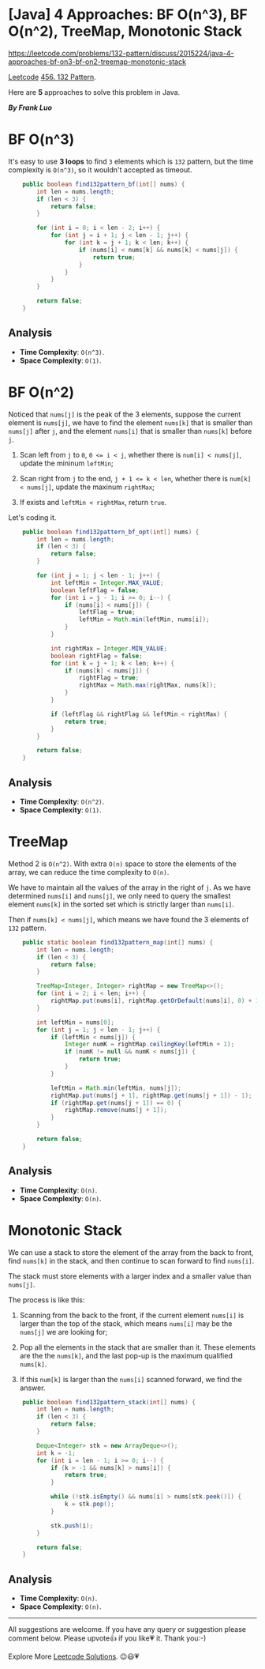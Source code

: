 # [Java] 4 Approaches: BF O(n^3), BF O(n^2), TreeMap, Monotonic Stack

https://leetcode.com/problems/132-pattern/discuss/2015224/java-4-approaches-bf-on3-bf-on2-treemap-monotonic-stack

[Leetcode](https://leetcode-cn.com/) [456. 132 Pattern](https://leetcode.com/problems/132-pattern/).

Here are **5** approaches to solve this problem in Java.

***By Frank Luo***

# BF O(n^3)

It's easy to use **3 loops** to find `3` elements which is `132` pattern, but the time complexity is `O(n^3)`, so it wouldn't accepted as timeout.

```java
    public boolean find132pattern_bf(int[] nums) {
        int len = nums.length;
        if (len < 3) {
            return false;
        }

        for (int i = 0; i < len - 2; i++) {
            for (int j = i + 1; j < len - 1; j++) {
                for (int k = j + 1; k < len; k++) {
                    if (nums[i] < nums[k] && nums[k] < nums[j]) {
                        return true;
                    }
                }
            }
        }

        return false;
    }
```

## Analysis

- **Time Complexity**: `O(n^3)`.
- **Space Complexity**: `O(1)`.


# BF O(n^2)

Noticed that `nums[j]` is the peak of the 3 elements, suppose the current element is `nums[j]`, we have to find the element `nums[k]` that is smaller than `nums[j]` after `j`, and the element `nums[i]` that is smaller than `nums[k]` before `j`. 

1. Scan left from `j` to `0`, `0 <= i < j`, whether there is `num[i] < nums[j]`, update the mininum `leftMin`;

2. Scan right from `j` to the end, `j + 1 <= k < len`, whether there is `num[k] < nums[j]`, update the maxinum `rightMax`;

3. If exists and `leftMin < rightMax`, return `true`.

Let's coding it.

```java
    public boolean find132pattern_bf_opt(int[] nums) {
        int len = nums.length;
        if (len < 3) {
            return false;
        }

        for (int j = 1; j < len - 1; j++) {
            int leftMin = Integer.MAX_VALUE;
            boolean leftFlag = false;
            for (int i = j - 1; i >= 0; i--) {
                if (nums[i] < nums[j]) {
                    leftFlag = true;
                    leftMin = Math.min(leftMin, nums[i]);
                }
            }

            int rightMax = Integer.MIN_VALUE;
            boolean rightFlag = false;
            for (int k = j + 1; k < len; k++) {
                if (nums[k] < nums[j]) {
                    rightFlag = true;
                    rightMax = Math.max(rightMax, nums[k]);
                }
            }

            if (leftFlag && rightFlag && leftMin < rightMax) {
                return true;
            }
        }

        return false;
    }
```

## Analysis

- **Time Complexity**: `O(n^2)`.
- **Space Complexity**: `O(1)`.

# TreeMap

Method 2 is `O(n^2)`. With extra `O(n)` space to store the elements of the array, we can reduce the time complexity to `O(n)`.

We have to maintain all the values of the array in the right of `j`. As we have determined `nums[i]` and `nums[j]`, we only need to query the smallest element `nums[k]` in the sorted set which is strictly larger than `nums[i]`. 

Then if `nums[k] < nums[j]`, which means we have found the 3 elements of `132` pattern.

```java
    public static boolean find132pattern_map(int[] nums) {
        int len = nums.length;
        if (len < 3) {
            return false;
        }

        TreeMap<Integer, Integer> rightMap = new TreeMap<>();
        for (int i = 2; i < len; i++) {
            rightMap.put(nums[i], rightMap.getOrDefault(nums[i], 0) + 1);
        }

        int leftMin = nums[0];
        for (int j = 1; j < len - 1; j++) {
            if (leftMin < nums[j]) {
                Integer numK = rightMap.ceilingKey(leftMin + 1);
                if (numK != null && numK < nums[j]) {
                    return true;
                }
            }

            leftMin = Math.min(leftMin, nums[j]);
            rightMap.put(nums[j + 1], rightMap.get(nums[j + 1]) - 1);
            if (rightMap.get(nums[j + 1]) == 0) {
                rightMap.remove(nums[j + 1]);
            }
        }

        return false;
    }
```

## Analysis

- **Time Complexity**: `O(n)`.
- **Space Complexity**: `O(n)`.


# Monotonic Stack

We can use a stack to store the element of the array from the back to front, find `nums[k]` in the stack, and then continue to scan forward to find `nums[i]`. 

The stack must store elements with a larger index and a smaller value than `nums[j]`.

The process is like this:

1. Scanning from the back to the front, if the current element `nums[i]` is larger than the top of the stack, which means `nums[i]` may be the `nums[j]` we are looking for;

2. Pop all the elements in the stack that are smaller than it. These elements are the the `nums[k]`, and the last pop-up is the maximum qualified `nums[k]`. 

3. If this `num[k]` is larger than the `nums[i]` scanned forward, we find the answer.


```java
    public boolean find132pattern_stack(int[] nums) {
        int len = nums.length;
        if (len < 3) {
            return false;
        }

        Deque<Integer> stk = new ArrayDeque<>();
        int k = -1;
        for (int i = len - 1; i >= 0; i--) {
            if (k > -1 && nums[k] > nums[i]) {
                return true;
            }

            while (!stk.isEmpty() && nums[i] > nums[stk.peek()]) {
                k = stk.pop();
            }

            stk.push(i);
        }

        return false;
    }
```

## Analysis

- **Time Complexity**: `O(n)`.
- **Space Complexity**: `O(n)`.

----------

All suggestions are welcome. 
If you have any query or suggestion please comment below.
Please upvote👍 if you like💗 it. Thank you:-)

Explore More [Leetcode Solutions](https://leetcode.com/discuss/general-discussion/1868912/My-Leetcode-Solutions-All-In-One). 😉😃💗

